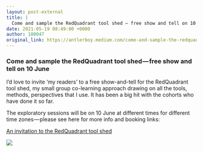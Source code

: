 ```yaml
---
layout: post-external
title: |
  Come and sample the RedQuadrant tool shed — free show and tell on 10 June
date: 2021-05-19 08:49:00 +0000
author: 100047
original_link: https://antlerboy.medium.com/come-and-sample-the-redquadrant-tool-shed-free-show-and-tell-on-10-june-b984683a5cb6?source=rss-97852f5a56ae------2
---
```


### Come and sample the RedQuadrant tool shed — free show and tell on 10 June

I’d love to invite ‘my readers’ to a free show-and-tell for the RedQuadrant tool shed, my small group co-learning approach drawing on all the tools, methods, perspectives that I use. It has been a big hit with the cohorts who have done it so far.

The exploratory sessions will be on 10 June at different times for different time zones — please see here for more info and booking links:

[An invitation to the RedQuadrant tool shed](http://bit.ly/RQtoolshedshownandtell)

 ![](https://medium.com/_/stat?event=post.clientViewed&referrerSource=full_rss&postId=b984683a5cb6)
